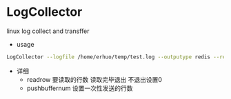 # LogCollector
linux log collect and transffer
- usage
```bash
LogCollector --logfile /home/erhuo/temp/test.log --outputype redis --redis_host 1.1.1.1 --redis_port 6379 --redis_password redis1 --logrediskey key --pushbuffernum 1000 --readrow 100000
```
- 详细
    - readrow 要读取的行数 读取完毕退出 不退出设置0
    - pushbuffernum 设置一次性发送的行数
